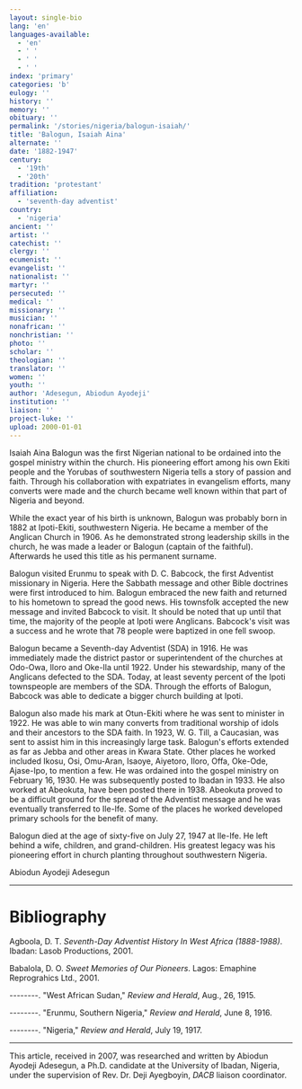 ```yaml
---
layout: single-bio
lang: 'en'
languages-available:
  - 'en'
  - ' '
  - ' '
  - ' '
index: 'primary'
categories: 'b'
eulogy: ''
history: ''
memory: ''
obituary: ''
permalink: '/stories/nigeria/balogun-isaiah/'
title: 'Balogun, Isaiah Aina'
alternate: ''
date: '1882-1947'
century:
  - '19th'
  - '20th'
tradition: 'protestant'
affiliation:
  - 'seventh-day adventist'
country:
  - 'nigeria'
ancient: ''
artist: ''
catechist: ''
clergy: ''
ecumenist: ''
evangelist: ''
nationalist: ''
martyr: ''
persecuted: ''
medical: ''
missionary: ''
musician: ''
nonafrican: ''
nonchristian: ''
photo: ''
scholar: ''
theologian: ''
translator: ''
women: ''
youth: ''
author: 'Adesegun, Abiodun Ayodeji'
institution: ''
liaison: ''
project-luke: ''
upload: 2000-01-01
---
```



Isaiah Aina Balogun was the first Nigerian national to be ordained into the gospel ministry within the church. His pioneering effort among his own Ekiti people and the Yorubas of southwestern Nigeria tells a story of passion and faith. Through his collaboration with expatriates in evangelism efforts, many converts were made and the church became well known within that part of Nigeria and beyond.

While the exact year of his birth is unknown, Balogun was probably born in 1882 at Ipoti-Ekiti, southwestern Nigeria. He became a member of the Anglican Church in 1906. As he demonstrated strong leadership skills in the church, he was made a leader or Balogun (captain of the faithful). Afterwards he used this title as his permanent surname.

Balogun visited Erunmu to speak with D. C. Babcock, the first Adventist missionary in Nigeria. Here the Sabbath message and other Bible doctrines were first introduced to him. Balogun embraced the new faith and returned to his hometown to spread the good news. His townsfolk accepted the new message and invited Babcock to visit. It should be noted that up until that time, the majority of the people at Ipoti were Anglicans. Babcock's visit was a success and he wrote that 78 people were baptized in one fell swoop.

Balogun became a Seventh-day Adventist (SDA) in 1916. He was immediately made the district pastor or superintendent of the churches at Odo-Owa, Iloro and Oke-Ila until 1922. Under his stewardship, many of the Anglicans defected to the SDA. Today, at least seventy percent of the Ipoti townspeople are members of the SDA. Through the efforts of Balogun, Babcock was able to dedicate a bigger church building at Ipoti.

Balogun also made his mark at Otun-Ekiti where he was sent to minister in 1922. He was able to win many converts from traditional worship of idols and their ancestors to the SDA faith. In 1923, W. G. Till, a Caucasian, was sent to assist him in this increasingly large task. Balogun's efforts extended as far as Jebba and other areas in Kwara State. Other places he worked included Ikosu, Osi, Omu-Aran, Isaoye, Aiyetoro, Iloro, Offa, Oke-Ode, Ajase-Ipo, to mention a few. He was ordained into the gospel ministry on February 16, 1930. He was subsequently posted to Ibadan in 1933. He also worked at Abeokuta, have been posted there in 1938. Abeokuta proved to be a difficult ground for the spread of the Adventist message and he was eventually transferred to Ile-Ife. Some of the places he worked developed primary schools for the benefit of many.

Balogun died at the age of sixty-five on July 27, 1947 at Ile-Ife. He left behind a wife, children, and grand-children. His greatest legacy was his pioneering effort in church planting throughout southwestern Nigeria.

Abiodun Ayodeji Adesegun

---

# Bibliography

Agboola, D. T. *Seventh-Day Adventist History In West Africa (1888-1988)*. Ibadan: Lasob Productions, 2001.

Babalola, D. O. *Sweet Memories of Our Pioneers*. Lagos: Emaphine Reprograhics Ltd., 2001.

--------. "West African Sudan," *Review and Herald*, Aug., 26, 1915.

--------.  "Erunmu, Southern Nigeria," *Review and Herald*, June 8, 1916.

--------. "Nigeria," *Review and Herald*, July 19, 1917.

---

This article, received in 2007, was researched and written by Abiodun Ayodeji Adesegun, a Ph.D. candidate at the University of Ibadan, Nigeria, under the supervision of Rev. Dr. Deji Ayegboyin, *DACB* liaison coordinator.